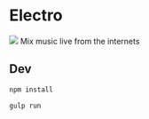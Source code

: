 # Electro
![](http://cdn3.teen.com/wp-content/uploads/2014/04/ridiculous-college-classes-turntable.gif)
Mix music live from the internets

## Dev
```bash
npm install
```

```bash
gulp run
```
